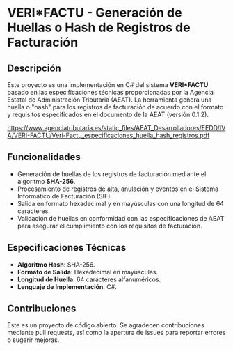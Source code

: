 # VERI*FACTU - Generación de Huellas o Hash de Registros de Facturación

## Descripción

Este proyecto es una implementación en C# del sistema **VERI*FACTU** basado en las especificaciones técnicas proporcionadas por la Agencia Estatal de Administración Tributaria (AEAT). La herramienta genera una huella o "hash" para los registros de facturación de acuerdo con el formato y requisitos especificados en el documento de la AEAT (versión 0.1.2).

https://www.agenciatributaria.es/static_files/AEAT_Desarrolladores/EEDD/IVA/VERI-FACTU/Veri-Factu_especificaciones_huella_hash_registros.pdf

## Funcionalidades

- Generación de huellas de los registros de facturación mediante el algoritmo **SHA-256**.
- Procesamiento de registros de alta, anulación y eventos en el Sistema Informático de Facturación (SIF).
- Salida en formato hexadecimal y en mayúsculas con una longitud de 64 caracteres.
- Validación de huellas en conformidad con las especificaciones de AEAT para asegurar el cumplimiento con los requisitos de facturación.

## Especificaciones Técnicas

- **Algoritmo Hash**: SHA-256.
- **Formato de Salida**: Hexadecimal en mayúsculas.
- **Longitud de Huella**: 64 caracteres alfanuméricos.
- **Lenguaje de Implementación**: C#.

## Contribuciones
Este es un proyecto de código abierto. Se agradecen contribuciones mediante pull requests, así como la apertura de issues para reportar errores o sugerir mejoras.
